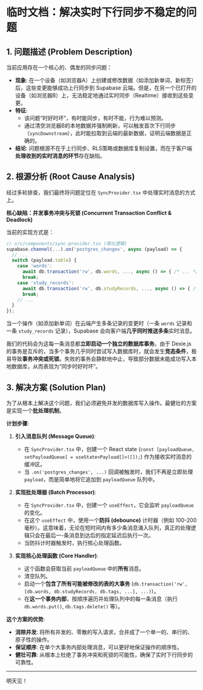 # 临时文档：解决实时下行同步不稳定的问题

## 1. 问题描述 (Problem Description)

当前应用存在一个核心的、偶发的同步问题：

*   **现象**: 在一个设备（如浏览器A）上创建或修改数据（如添加新单词、新标签）后，这些变更能够成功上行同步到 Supabase 云端。但是，在另一个已打开的设备（如浏览器B）上，无法稳定地通过实时同步（Realtime）接收到这些变更。
*   **特征**:
    *   该问题“时好时坏”，有时能同步，有时不能，行为难以预测。
    *   通过清空浏览器B的本地数据并强制刷新，可以触发首次下行同步（`syncDownstream`），此时能拉取到云端的最新数据，证明云端数据是正确的。
*   **结论**: 问题根源不在于上行同步、RLS策略或数据库复制设置，而在于客户端**处理收到的实时消息的环节**存在缺陷。

## 2. 根源分析 (Root Cause Analysis)

经过多轮排查，我们最终将问题定位在 `SyncProvider.tsx` 中处理实时消息的方式上。

**核心缺陷：并发事务冲突与死锁 (Concurrent Transaction Conflict & Deadlock)**

当前的实现方式是：
```typescript
// src/components/sync-provider.tsx (简化逻辑)
supabase.channel(...).on('postgres_changes', async (payload) => {
  // ...
  switch (payload.table) {
    case 'words':
      await db.transaction('rw', db.words, ..., async () => { /* ... */ });
      break;
    case 'study_records':
      await db.transaction('rw', db.studyRecords, ..., async () => { /* ... */ });
      break;
    // ...
  }
});
```
当一个操作（如添加新单词）在云端产生多条记录的变更时（一条 `words` 记录和一条 `study_records` 记录），Supabase 会向客户端**几乎同时推送多条**实时消息。

我们的代码会为这每一条消息都**立即启动一个独立的数据库事务**。由于 Dexie.js 的事务是互斥的，当多个事务几乎同时尝试写入数据库时，就会发生**竞态条件**，极易导致**事务冲突或死锁**。失败的事务会静默地中止，导致部分数据未能成功写入本地数据库，从而表现为“同步时好时坏”。

## 3. 解决方案 (Solution Plan)

为了从根本上解决这个问题，我们必须避免并发的数据库写入操作。最健壮的方案是实现一个**批处理机制**。

**计划步骤**:

1.  **引入消息队列 (Message Queue)**:
    *   在 `SyncProvider.tsx` 中，创建一个 React state (`const [payloadQueue, setPayloadQueue] = useState<Payload[]>([]);`) 作为接收实时消息的缓冲区。
    *   当 `.on('postgres_changes', ...)` 回调被触发时，我们不再是立即处理 `payload`，而是简单地将它追加到 `payloadQueue` 队列中。

2.  **实现批处理器 (Batch Processor)**:
    *   在 `SyncProvider.tsx` 中，创建一个 `useEffect`，它会监听 `payloadQueue` 的变化。
    *   在这个 `useEffect` 中，使用一个**防抖 (debounce)** 计时器（例如 100-200 毫秒）。这意味着，无论在短时间内有多少条消息涌入队列，真正的处理逻辑只会在最后一-条消息到达后的指定延迟后执行一次。
    *   当防抖计时器触发时，执行核心处理函数。

3.  **实现核心处理函数 (Core Handler)**:
    *   这个函数会获取当前 `payloadQueue` 中的**所有**消息。
    *   清空队列。
    *   启动一个**包含了所有可能被修改的表的大事务** (`db.transaction('rw', [db.words, db.studyRecords, db.tags, ...], ...)`）。
    *   在**这一个事务内部**，按顺序遍历并处理队列中的每一条消息（执行 `db.words.put()`, `db.tags.delete()` 等）。

**这个方案的优势**:
*   **消除并发**: 将所有并发的、零散的写入请求，合并成了一个单一的、串行的、原子性的操作。
*   **保证顺序**: 在单个大事务内部处理消息，可以更好地保证操作的顺序性。
*   **健壮可靠**: 从根本上杜绝了事务冲突和死锁的可能性，确保了实时下行同步的可靠性。

---

明天见！